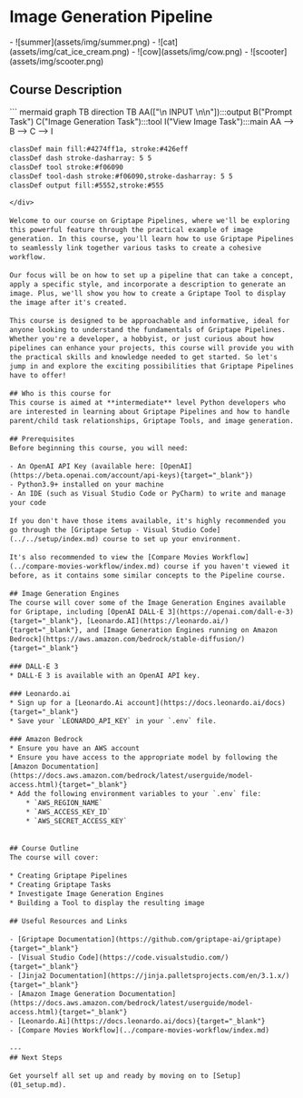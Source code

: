 # Image Generation Pipeline

<div class="grid-gallery" markdown>
- ![summer](assets/img/summer.png) 
- ![cat](assets/img/cat_ice_cream.png)
- ![cow](assets/img/cow.png)
- ![scooter](assets/img/scooter.png)
</div>


## Course Description

<div class="mermaid-float-right">
``` mermaid
graph TB
    direction TB
    AA(["\n INPUT \n\n"]):::output
    B("Prompt Task")
    C("Image Generation Task"):::tool
    I("View Image Task"):::main
    AA --> B --> C --> I

    classDef main fill:#4274ff1a, stroke:#426eff
    classDef dash stroke-dasharray: 5 5
    classDef tool stroke:#f06090
    classDef tool-dash stroke:#f06090,stroke-dasharray: 5 5
    classDef output fill:#5552,stroke:#555

```
</div>

Welcome to our course on Griptape Pipelines, where we'll be exploring this powerful feature through the practical example of image generation. In this course, you'll learn how to use Griptape Pipelines to seamlessly link together various tasks to create a cohesive workflow.

Our focus will be on how to set up a pipeline that can take a concept, apply a specific style, and incorporate a description to generate an image. Plus, we'll show you how to create a Griptape Tool to display the image after it's created.

This course is designed to be approachable and informative, ideal for anyone looking to understand the fundamentals of Griptape Pipelines. Whether you're a developer, a hobbyist, or just curious about how pipelines can enhance your projects, this course will provide you with the practical skills and knowledge needed to get started. So let's jump in and explore the exciting possibilities that Griptape Pipelines have to offer!

## Who is this course for
This course is aimed at **intermediate** level Python developers who are interested in learning about Griptape Pipelines and how to handle parent/child task relationships, Griptape Tools, and image generation. 

## Prerequisites
Before beginning this course, you will need:

- An OpenAI API Key (available here: [OpenAI](https://beta.openai.com/account/api-keys){target="_blank"})
- Python3.9+ installed on your machine
- An IDE (such as Visual Studio Code or PyCharm) to write and manage your code

If you don't have those items available, it's highly recommended you go through the [Griptape Setup - Visual Studio Code](../../setup/index.md) course to set up your environment.

It's also recommended to view the [Compare Movies Workflow](../compare-movies-workflow/index.md) course if you haven't viewed it before, as it contains some similar concepts to the Pipeline course.

## Image Generation Engines
The course will cover some of the Image Generation Engines available for Griptape, including [OpenAI DALL·E 3](https://openai.com/dall-e-3){target="_blank"}, [Leonardo.AI](https://leonardo.ai/){target="_blank"}, and [Image Generation Engines running on Amazon Bedrock](https://aws.amazon.com/bedrock/stable-diffusion/){target="_blank"} 

### DALL·E 3
* DALL·E 3 is available with an OpenAI API key.

### Leonardo.ai
* Sign up for a [Leonardo.Ai account](https://docs.leonardo.ai/docs){target="_blank"}
* Save your `LEONARDO_API_KEY` in your `.env` file.

### Amazon Bedrock
* Ensure you have an AWS account
* Ensure you have access to the appropriate model by following the [Amazon Documentation](https://docs.aws.amazon.com/bedrock/latest/userguide/model-access.html){target="_blank"}
* Add the following environment variables to your `.env` file:
    * `AWS_REGION_NAME`
    * `AWS_ACCESS_KEY_ID`
    * `AWS_SECRET_ACCESS_KEY`


## Course Outline
The course will cover:

* Creating Griptape Pipelines
* Creating Griptape Tasks
* Investigate Image Generation Engines
* Building a Tool to display the resulting image

## Useful Resources and Links

- [Griptape Documentation](https://github.com/griptape-ai/griptape){target="_blank"}
- [Visual Studio Code](https://code.visualstudio.com/){target="_blank"}
- [Jinja2 Documentation](https://jinja.palletsprojects.com/en/3.1.x/){target="_blank"}
- [Amazon Image Generation Documentation](https://docs.aws.amazon.com/bedrock/latest/userguide/model-access.html){target="_blank"}
- [Leonardo.Ai](https://docs.leonardo.ai/docs){target="_blank"}
- [Compare Movies Workflow](../compare-movies-workflow/index.md)

---
## Next Steps

Get yourself all set up and ready by moving on to [Setup](01_setup.md).

